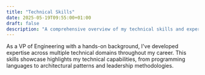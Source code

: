 ```yaml
---
title: "Technical Skills"
date: 2025-05-19T09:55:00+01:00
draft: false
description: "A comprehensive overview of my technical skills and expertise across various domains."
---
```


As a VP of Engineering with a hands-on background, I've developed expertise across multiple technical domains throughout my career. This skills showcase highlights my technical capabilities, from programming languages to architectural patterns and leadership methodologies.
